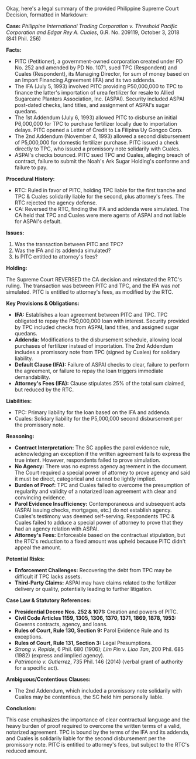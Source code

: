 Okay, here's a legal summary of the provided Philippine Supreme Court Decision, formatted in Markdown:

**Case:** *Philippine International Trading Corporation v. Threshold Pacific Corporation and Edgar Rey A. Cuales*, G.R. No. 209119, October 3, 2018 (841 Phil. 256)

**Facts:**

*   PITC (Petitioner), a government-owned corporation created under PD No. 252 and amended by PD No. 1071, sued TPC (Respondent) and Cuales (Respondent), its Managing Director, for sum of money based on an Import Financing Agreement (IFA) and its two addenda.
*   The IFA (July 5, 1993) involved PITC providing P50,000,000 to TPC to finance the latter's importation of urea fertilizer for resale to Allied Sugarcane Planters Association, Inc. (ASPAI). Security included ASPAI post-dated checks, land titles, and assignment of ASPAI's sugar quedans.
*   The 1st Addendum (July 6, 1993) allowed PITC to disburse an initial P6,000,000 for TPC to purchase fertilizer locally due to importation delays. PITC opened a Letter of Credit to La Filipina Uy Gongco Corp.
*   The 2nd Addendum (November 4, 1993) allowed a second disbursement of P5,000,000 for domestic fertilizer purchase. PITC issued a check directly to TPC, who issued a promissory note solidarily with Cuales.
*   ASPAI's checks bounced. PITC sued TPC and Cuales, alleging breach of contract, failure to submit the Noah's Ark Sugar Holding's conforme and failure to pay.

**Procedural History:**

*   RTC: Ruled in favor of PITC, holding TPC liable for the first tranche and TPC & Cuales solidarily liable for the second, plus attorney's fees. The RTC rejected the agency defense.
*   CA: Reversed the RTC, finding the IFA and addenda were simulated. The CA held that TPC and Cuales were mere agents of ASPAI and not liable for ASPAI's default.

**Issues:**

1.  Was the transaction between PITC and TPC?
2.  Was the IFA and its addenda simulated?
3.  Is PITC entitled to attorney's fees?

**Holding:**

The Supreme Court REVERSED the CA decision and reinstated the RTC's ruling. The transaction was between PITC and TPC, and the IFA was *not* simulated. PITC is entitled to attorney's fees, as modified by the RTC.

**Key Provisions & Obligations:**

*   **IFA:** Establishes a loan agreement between PITC and TPC. TPC obligated to repay the P50,000,000 loan with interest. Security provided by TPC included checks from ASPAI, land titles, and assigned sugar quedans.
*   **Addenda:** Modifications to the disbursement schedule, allowing local purchases of fertilizer instead of importation. The 2nd Addendum includes a promissory note from TPC (signed by Cuales) for solidary liability.
*   **Default Clause (IFA):** Failure of ASPAI checks to clear, failure to perform the agreement, or failure to repay the loan triggers immediate demandability.
*   **Attorney's Fees (IFA):** Clause stipulates 25% of the total sum claimed, but reduced by the RTC.

**Liabilities:**

*   TPC: Primary liability for the loan based on the IFA and addenda.
*   Cuales: Solidary liability for the P5,000,000 second disbursement per the promissory note.

**Reasoning:**

*   **Contract Interpretation:** The SC applies the parol evidence rule, acknowledging an exception if the written agreement fails to express the true intent. However, respondents failed to prove simulation.
*   **No Agency:** There was no express agency agreement in the document. The Court required a special power of attorney to prove agency and said it must be direct, categorical and cannot be lightly implied.
*   **Burden of Proof:** TPC and Cuales failed to overcome the presumption of regularity and validity of a notarized loan agreement with clear and convincing evidence.
*   **Parol Evidence Insufficiency:** Contemporaneous and subsequent acts (ASPAI issuing checks, mortgages, etc.) do not establish agency. Cuales's testimony was deemed self-serving. Respondents TPC & Cuales failed to adduce a special power of attorney to prove that they had an agency relation with ASPAI.
*   **Attorney's Fees:** Enforceable based on the contractual stipulation, but the RTC's reduction to a fixed amount was upheld because PITC didn't appeal the amount.

**Potential Risks:**

*   **Enforcement Challenges:** Recovering the debt from TPC may be difficult if TPC lacks assets.
*   **Third-Party Claims:** ASPAI may have claims related to the fertilizer delivery or quality, potentially leading to further litigation.

**Case Law & Statutory References:**

*   **Presidential Decree Nos. 252 & 1071:** Creation and powers of PITC.
*   **Civil Code Articles 1159, 1305, 1306, 1370, 1371, 1869, 1878, 1953:** Governs contracts, agency, and loans.
*   **Rules of Court, Rule 130, Section 9:** Parol Evidence Rule and its exceptions.
*   **Rules of Court, Rule 131, Section 3:** Legal Presumptions.
*   *Strong v. Repide*, 6 Phil. 680 (1906); *Lim Pin v. Liao Tan*, 200 Phil. 685 (1982) (express and implied agency).
*   *Patrimonio v. Gutierrez*, 735 Phil. 146 (2014) (verbal grant of authority for a specific act).

**Ambiguous/Contentious Clauses:**

*   The 2nd Addendum, which included a promissory note solidarily with Cuales may be contentious, the SC held him personally liable.

**Conclusion:**

This case emphasizes the importance of clear contractual language and the heavy burden of proof required to overcome the written terms of a valid, notarized agreement. TPC is bound by the terms of the IFA and its addenda, and Cuales is solidarily liable for the second disbursement per the promissory note. PITC is entitled to attorney's fees, but subject to the RTC's reduced amount.

